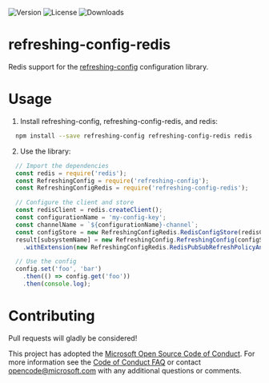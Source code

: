 ![Version](https://img.shields.io/npm/v/refreshing-config-redis.svg)
![License](https://img.shields.io/github/license/Microsoft/refreshing-config-redis.svg)
![Downloads](https://img.shields.io/npm/dt/refreshing-config-redis.svg)

# refreshing-config-redis
Redis support for the [refreshing-config](https://github.com/Microsoft/refreshing-config) configuration library.

# Usage
1. Install refreshing-config, refreshing-config-redis, and redis:
  ```bash
    npm install --save refreshing-config refreshing-config-redis redis
  ```

2. Use the library:
  ```javascript
    // Import the dependencies
    const redis = require('redis');
    const RefreshingConfig = require('refreshing-config');
    const RefreshingConfigRedis = require('refreshing-config-redis');

    // Configure the client and store
    const redisClient = redis.createClient();
    const configurationName = 'my-config-key';
    const channelName = `${configurationName}-channel`;
    const configStore = new RefreshingConfigRedis.RedisConfigStore(redisClient, configurationName);
    result[subsystemName] = new RefreshingConfig.RefreshingConfig(configStore)
      .withExtension(new RefreshingConfigRedis.RedisPubSubRefreshPolicyAndChangePublisher(redisClient, channelName));

    // Use the config
    config.set('foo', 'bar')
      .then(() => config.get('foo'))
      .then(console.log);
  ```

# Contributing
Pull requests will gladly be considered!

This project has adopted the [Microsoft Open Source Code of Conduct](https://opensource.microsoft.com/codeofconduct/). For more information see
the [Code of Conduct FAQ](https://opensource.microsoft.com/codeofconduct/faq/) or contact [opencode@microsoft.com](mailto:opencode@microsoft.com)
with any additional questions or comments.